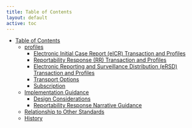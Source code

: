 ```yaml
---
title: Table of Contents
layout: default
active: toc
---
```


* <a href="toc.html">Table of Contents</a>
    * <a href="profiles.html">profiles</a>
        * <a href="Electronic_Initial_Case_Report_(eICR)_Transaction_and_Profiles.html">Electronic Initial Case Report (eICR) Transaction and Profiles</a>
        * <a href="Reportability_Response_(RR)_Transaction_and_Profiles.html">Reportability Response (RR) Transaction and Profiles</a>
        * <a href="Electronic_Reporting_and_Surveillance_Distribution_(eRSD)_Transaction_and_Profiles.html">Electronic Reporting and Surveillance Distribution (eRSD) Transaction and Profiles</a>
        * <a href="Transport_Options.html">Transport Options</a>
        * <a href="Subscription.html">Subscription</a>
    * <a href="Implementation_Guidance.html">Implementation Guidance</a>
        * <a href="Design_Considerations.html">Design Considerations</a>
        * <a href="Reportability_Response_Narrative_Guidance.html">Reportability Response Narrative Guidance</a>
    * <a href="Relationship_to_Other_Standards.html">Relationship to Other Standards</a>
    * <a href="History.html">History</a>
